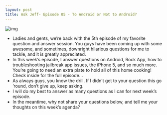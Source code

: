 ```yaml
---
layout: post
title: Ask Jeff- Episode 05 - To Android or Not to Android?
---
```

![img](http://media.idownloadblog.com/wp-content/uploads/2011/09/AskJeff.png)
* Ladies and gents, we’re back with the 5th episode of my favorite question and answer session. You guys have been coming up with some awesome, and sometimes, downright hilarious questions for me to tackle, and it is greatly appreciated.
* In this week’s episode, I answer questions on Android, Rock App, how to troubleshooting jailbreak app issues, the iPhone 5, and so much more. You’re going to need an extra plate to hold all of this home cooking! Check inside for the full episode…
* As always guys, you know the drill. If I didn’t get to your question this go ’round, don’t give up, keep asking.
* I will do my best to answer as many questions as I can for next week’s episode.
* In the meantime, why not share your questions below, and tell me your thoughts on this week’s agenda?


